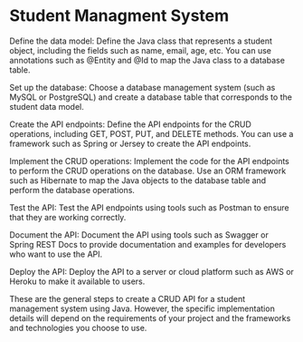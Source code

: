 # Student Managment System

Define the data model: Define the Java class that represents a student object, including the fields such as name, email, age, etc. You can use annotations such as @Entity and @Id to map the Java class to a database table.

Set up the database: Choose a database management system (such as MySQL or PostgreSQL) and create a database table that corresponds to the student data model.

Create the API endpoints: Define the API endpoints for the CRUD operations, including GET, POST, PUT, and DELETE methods. You can use a framework such as Spring or Jersey to create the API endpoints.

Implement the CRUD operations: Implement the code for the API endpoints to perform the CRUD operations on the database. Use an ORM framework such as Hibernate to map the Java objects to the database table and perform the database operations.

Test the API: Test the API endpoints using tools such as Postman to ensure that they are working correctly.

Document the API: Document the API using tools such as Swagger or Spring REST Docs to provide documentation and examples for developers who want to use the API.

Deploy the API: Deploy the API to a server or cloud platform such as AWS or Heroku to make it available to users.

These are the general steps to create a CRUD API for a student management system using Java. However, the specific implementation details will depend on the requirements of your project and the frameworks and technologies you choose to use.





